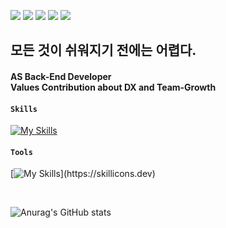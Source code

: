 <a href="" target="_blank"><img src="https://img.shields.io/badge/Nation : KR-000000?style=flat-square&logoColor=FFFFFF"/></a>
<a href="https://doinitright.simple.ink/" target="_blank"><img src="https://img.shields.io/badge/Notion-000000?style=flat-square&logo=Notion&logoColor=FFFFFF"/></a>
<a href="https://doinitright.tistory.com" target="_blank"><img src="https://img.shields.io/badge/Blog-FF4785?style=flat-square&logo=tistory&logoColor=FFFFFF"/></a>
<a href="https://www.linkedin.com/in/sangje-lee-729742277/" target="_blank"><img src="https://img.shields.io/badge/LinkedIn-0A66C2?style=flat-square&logo=LinkedIn&logoColor=FFFFFF"/></a>
<a href="https://mail.google.com/mail/u/0" target="_blank"><img src="https://img.shields.io/badge/kueeng8008@gmail.com-EA4335?style=flat-square&logo=Gmail&logoColor=FFFFFF"/></a>

**<h2>모든 것이 쉬워지기 전에는 어렵다. </h2>**<p>

<h4>AS <strong>Back-End Developer</strong><br>
Values Contribution about <strong>DX</strong> and <strong>Team-Growth</strong></h4>

<h4><code>Skills</code></h4><p>
  
[![My Skills](https://skillicons.dev/icons?i=java,spring,html,css,javascript,react,mysql,hibernate,docker)](https://skillicons.dev)
  
<h4><code>Tools</code></h4><p>
  
[![My Skills](https://skillicons.dev/icons?i=idea,vscode,git,github,githubactions,gcp,tailwind,)](https://skillicons.dev)

<br> 

![Anurag's GitHub stats](https://github-readme-stats.vercel.app/api?username=Bisi3asi&show_icons=true&theme=radical)
